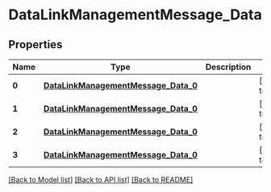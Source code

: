 # DataLinkManagementMessage_Data
## Properties

| Name | Type | Description | Notes |
|------------ | ------------- | ------------- | -------------|
| **0** | [**DataLinkManagementMessage_Data_0**](DataLinkManagementMessage_Data_0.md) |  | [default to null] |
| **1** | [**DataLinkManagementMessage_Data_0**](DataLinkManagementMessage_Data_0.md) |  | [default to null] |
| **2** | [**DataLinkManagementMessage_Data_0**](DataLinkManagementMessage_Data_0.md) |  | [default to null] |
| **3** | [**DataLinkManagementMessage_Data_0**](DataLinkManagementMessage_Data_0.md) |  | [default to null] |

[[Back to Model list]](../README.md#documentation-for-models) [[Back to API list]](../README.md#documentation-for-api-endpoints) [[Back to README]](../README.md)

